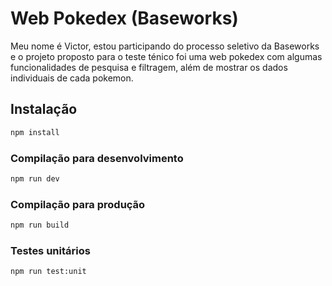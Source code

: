 # Web Pokedex (Baseworks)

Meu nome é Victor, estou participando do processo seletivo da Baseworks e o projeto proposto para o teste ténico foi uma web pokedex com algumas funcionalidades de pesquisa e filtragem, além de mostrar os dados individuais de cada pokemon.

## Instalação

```sh
npm install
```

### Compilação para desenvolvimento

```sh
npm run dev
```

### Compilação para produção

```sh
npm run build
```

### Testes unitários

```sh
npm run test:unit
```